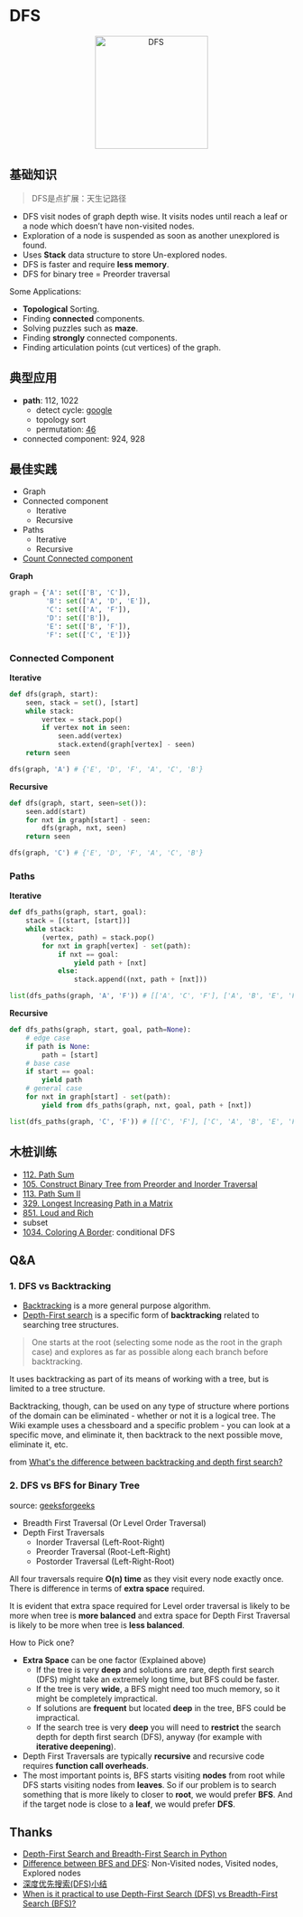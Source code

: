 
# DFS

<center>
<img src="https://i.imgur.com/RVGtn22.gif" alt="DFS" width="200"/> 
</center>


## 基础知识

> DFS是点扩展：天生记路径

* DFS visit nodes of graph depth wise. It visits nodes until reach a leaf or a node which doesn’t have non-visited nodes.
* Exploration of a node is suspended as soon as another unexplored is found.
* Uses **Stack** data structure to store Un-explored nodes.
* DFS is faster and require **less memory**.
* DFS for binary tree = Preorder traversal

Some Applications:

* **Topological** Sorting.
* Finding **connected** components.
* Solving puzzles such as **maze**.
* Finding **strongly** connected components.
* Finding articulation points (cut vertices) of the graph.

## 典型应用
- **path**: 112, 1022
	- detect cycle: [google](https://willwang-x.github.io/2018/02/shift)
	- topology sort
	- permutation: [46](https://repl.it/@WillWang42/permute)
- connected component: 924, 928
 

## 最佳实践

- Graph 
- Connected component 
	- Iterative 
	- Recursive
- Paths
	- Iterative
	- Recursive
- [Count Connected component](https://repl.it/@WillWang42/dfs-best-practice)

**Graph**

``` python 
graph = {'A': set(['B', 'C']),
         'B': set(['A', 'D', 'E']),
         'C': set(['A', 'F']),
         'D': set(['B']),
         'E': set(['B', 'F']),
         'F': set(['C', 'E'])}
```

### Connected Component


**Iterative**

```python 
def dfs(graph, start):
    seen, stack = set(), [start]
    while stack:
        vertex = stack.pop()
        if vertex not in seen:
            seen.add(vertex)
            stack.extend(graph[vertex] - seen)
    return seen

dfs(graph, 'A') # {'E', 'D', 'F', 'A', 'C', 'B'}
```

**Recursive**

```python
def dfs(graph, start, seen=set()):
    seen.add(start)
    for nxt in graph[start] - seen:
        dfs(graph, nxt, seen)
    return seen

dfs(graph, 'C') # {'E', 'D', 'F', 'A', 'C', 'B'}
```

### Paths 


**Iterative**

```python
def dfs_paths(graph, start, goal):
    stack = [(start, [start])]
    while stack:
        (vertex, path) = stack.pop()
        for nxt in graph[vertex] - set(path):
            if nxt == goal:
                yield path + [nxt]
            else:
                stack.append((nxt, path + [nxt]))

list(dfs_paths(graph, 'A', 'F')) # [['A', 'C', 'F'], ['A', 'B', 'E', 'F']]
```

**Recursive**

``` python
def dfs_paths(graph, start, goal, path=None):
	# edge case 
    if path is None:
        path = [start]
	# base case     
    if start == goal:
        yield path
    # general case
    for nxt in graph[start] - set(path):
        yield from dfs_paths(graph, nxt, goal, path + [nxt])

list(dfs_paths(graph, 'C', 'F')) # [['C', 'F'], ['C', 'A', 'B', 'E', 'F']]
```

## 木桩训练 

* [112. Path Sum](https://leetcode.com/problems/path-sum/submissions/1)
* [105. Construct Binary Tree from Preorder and Inorder Traversal](https://leetcode.com/problems/construct-binary-tree-from-preorder-and-inorder-traversal/description/)
* [113. Path Sum II](https://leetcode.com/problems/path-sum-ii/description/)
* [329. Longest Increasing Path in a Matrix](https://leetcode.com/problems/longest-increasing-path-in-a-matrix/description/)
* [851. Loud and Rich](https://leetcode.com/problems/loud-and-rich/description/)
* subset
* [1034. Coloring A Border](https://leetcode.com/problems/coloring-a-border/): conditional DFS


## Q&A

### 1. DFS vs Backtracking

* [Backtracking](https://www.wikiwand.com/en/Backtracking) is a more general purpose algorithm.
* [Depth-First search](https://www.wikiwand.com/en/Depth-first_search) is a specific form of **backtracking** related to searching tree structures. 

> One starts at the root (selecting some node as the root in the graph case) and explores as far as possible along each branch before backtracking.

It uses backtracking as part of its means of working with a tree, but is limited to a tree structure.

Backtracking, though, can be used on any type of structure where portions of the domain can be eliminated - whether or not it is a logical tree. The Wiki example uses a chessboard and a specific problem - you can look at a specific move, and eliminate it, then backtrack to the next possible move, eliminate it, etc.

from [What's the difference between backtracking and depth first search?](https://stackoverflow.com/questions/1294720/whats-the-difference-between-backtracking-and-depth-first-search)


### 2. DFS vs BFS for Binary Tree

source: [geeksforgeeks](https://www.geeksforgeeks.org/bfs-vs-dfs-binary-tree/)

* Breadth First Traversal (Or Level Order Traversal)
* Depth First Traversals
	* Inorder Traversal (Left-Root-Right)
	* Preorder Traversal (Root-Left-Right)
	* Postorder Traversal (Left-Right-Root)

All four traversals require **O(n) time** as they visit every node exactly once. There is difference in terms of **extra space** required.

It is evident that extra space required for Level order traversal is likely to be more when tree is **more balanced** and extra space for Depth First Traversal is likely to be more when tree is **less balanced**.


How to Pick one?

* **Extra Space** can be one factor (Explained above)
	* If the tree is very **deep** and solutions are rare, depth first search (DFS) might take an extremely long time, but BFS could be faster.
	* If the tree is very **wide**, a BFS might need too much memory, so it might be completely impractical.
	* If solutions are **frequent** but located **deep** in the tree, BFS could be impractical.
	* If the search tree is very **deep** you will need to **restrict** the search depth for depth first search (DFS), anyway (for example with **iterative deepening**).
* Depth First Traversals are typically **recursive** and recursive code requires **function call overheads**.
* The most important points is, BFS starts visiting **nodes** from root while DFS starts visiting nodes from **leaves**. So if our problem is to search something that is more likely to closer to **root**, we would prefer **BFS**. And if the target node is close to a **leaf**, we would prefer **DFS**.


## Thanks 

- [Depth-First Search and Breadth-First Search in Python](https://eddmann.com/posts/depth-first-search-and-breadth-first-search-in-python/)
- [Difference between BFS and DFS](https://www.thecrazyprogrammer.com/2017/06/difference-between-bfs-and-dfs.html): Non-Visited nodes, Visited nodes, Explored nodes
- [深度优先搜索(DFS)小结](http://x-wei.github.io/dfs-summary.html#for-trees-dfs-with-depth)
- [When is it practical to use Depth-First Search (DFS) vs Breadth-First Search (BFS)?](https://stackoverflow.com/questions/3332947/when-is-it-practical-to-use-depth-first-search-dfs-vs-breadth-first-search-bf)